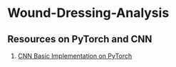 # Wound-Dressing-Analysis

## Resources on PyTorch and CNN
1. [CNN Basic Implementation on PyTorch](https://medium.com/thecyphy/train-cnn-model-with-pytorch-21dafb918f48)
